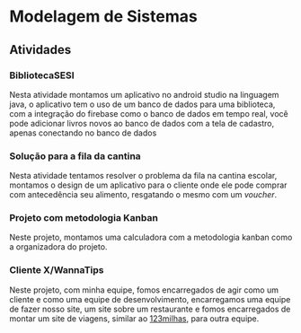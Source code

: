 # Modelagem de Sistemas
## Atividades
### **BibliotecaSESI**
Nesta atividade montamos um aplicativo no android studio na linguagem java, o aplicativo tem o uso de um banco de dados para uma biblioteca, com a integração do firebase como o banco de dados em tempo real, você pode adicionar livros novos ao banco de dados com a tela de cadastro, apenas conectando no banco de dados</p>

### **Solução para a fila da cantina**
Nesta atividade tentamos resolver o problema da fila na cantina escolar, montamos o design de um aplicativo para o cliente onde ele pode comprar com antecedência seu alimento, resgatando o mesmo com um *voucher*.

### **Projeto com metodologia Kanban**
Neste projeto, montamos uma calculadora com a metodologia kanban como a organizadora do projeto.

### **Cliente X/WannaTips**
Neste projeto, com minha equipe, fomos encarregados de agir como um cliente e como uma equipe de desenvolvimento, encarregamos uma equipe de fazer nosso site, um site sobre um restaurante e fomos encarregados de montar um site de viagens, similar ao [123milhas](https://123milhas.com), para outra equipe.
